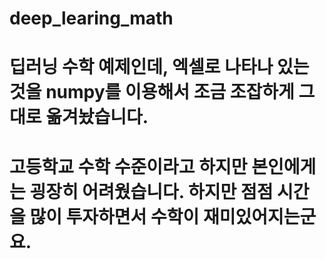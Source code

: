 # deep_learing_math

# 딥러닝 수학 예제인데, 엑셀로 나타나 있는것을 numpy를 이용해서 조금 조잡하게 그대로 옮겨놨습니다.  
# 고등학교 수학 수준이라고 하지만 본인에게는 굉장히 어려웠습니다. 하지만 점점 시간을 많이 투자하면서 수학이 재미있어지는군요.  


